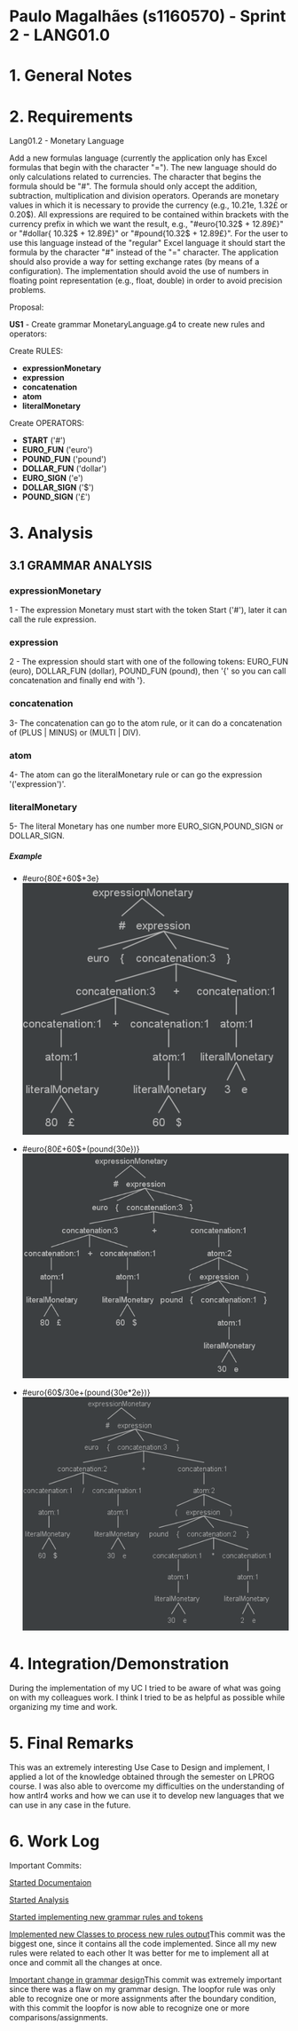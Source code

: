 **Paulo Magalhães** (s1160570) - Sprint 2 - LANG01.0
===============================

# 1. General Notes



# 2. Requirements

Lang01.2 - Monetary Language

Add a new formulas language (currently the application only has Excel formulas that begin with the character "="). The new language should do only calculations related to currencies. The character that begins the formula should be "#". The formula should only accept the addition, subtraction, multiplication and division operators. Operands are monetary values in which it is necessary to provide the currency (e.g., 10.21e, 1.32£ or 0.20$). All expressions are required to be contained within brackets with the currency prefix in which we want the result, e.g., "#euro{10.32$ + 12.89£}" or "#dollar{ 10.32$ + 12.89£}" or "#pound{10.32$ + 12.89£}". For the user to use this language instead of the "regular" Excel language it should start the formula by the character "#" instead of the "=" character. The application should also provide a way for setting exchange rates (by means of a configuration). The implementation should avoid the use of numbers in floating point representation (e.g., float, double) in order to avoid precision problems.

Proposal:

**US1** - Create grammar MonetaryLanguage.g4 to create new rules and operators:

Create RULES:
* **expressionMonetary**
* **expression**
* **concatenation**
* **atom**
* **literalMonetary**

Create OPERATORS:
* **START** ('#')
* **EURO_FUN** ('euro')
* **POUND_FUN** ('pound')
* **DOLLAR_FUN** ('dollar')
* **EURO_SIGN** ('e')
* **DOLLAR_SIGN** ('$')
* **POUND_SIGN** ('£')

# 3. Analysis
## 3.1 GRAMMAR ANALYSIS

### expressionMonetary
1 - The expression Monetary must start with the token Start ('#'), later it can call the rule expression.

### expression

2 - The expression should start with one of the following tokens: EURO_FUN (euro), DOLLAR_FUN (dollar), POUND_FUN (pound), then '{' so you can call concatenation and finally end with '}.

### concatenation

3- The concatenation can go to the atom rule, or it can do a concatenation of (PLUS | MINUS) or (MULTI | DIV).

### atom

4- The atom can go the literalMonetary rule or can go the expression '('expression')'.

### literalMonetary
5- The literal Monetary has one number more EURO_SIGN,POUND_SIGN or DOLLAR_SIGN.

##### Example
* #euro{80£+60$+3e}
![Example1](example1.png)

* #euro{80£+60$+(pound{30e})}
![Example2](example2.png)

* #euro{60$/30e+(pound{30e*2e})}
![Example3](example3.png)

# 4. Integration/Demonstration

During the implementation of my UC I tried to be aware of what was going on with my colleagues work. I think I tried to be as helpful as possible while organizing my time and work.

# 5. Final Remarks

This was an extremely interesting Use Case to Design and implement, I applied a lot of the knowledge obtained through the semester on LPROG course. I was also able to overcome my difficulties on the understanding of how antlr4 works and how we can use it to develop new languages that we can use in any case in the future.

# 6. Work Log

Important Commits:

[Started Documentaion](https://bitbucket.org/lei-isep/lapr4-18-2dl/commits/03919a57e9249f966f000a7a889d43562f729d43)

[Started Analysis](https://bitbucket.org/lei-isep/lapr4-18-2dl/commits/03919a57e9249f966f000a7a889d43562f729d43)

[Started implementing new grammar rules and tokens](https://bitbucket.org/lei-isep/lapr4-18-2dl/commits/ac00c5f28a71bb5bbf598e2fa87f71e3a30ead2e)

[Implemented new Classes to process new rules output](https://bitbucket.org/lei-isep/lapr4-18-2dl/commits/407a09222a536bb286fc34f4afd1b83edd559172)This commit was the biggest one, since it contains all the code implemented. Since all my new rules were related to each other It was better for me to implement all at once and commit all the changes at once.

[Important change in grammar design](https://bitbucket.org/lei-isep/lapr4-18-2dl/commits/ab8048e90a1eefd66df636b52275dc16e7605db2)This commit was extremely important since there was a flaw on my grammar design. The loopfor rule was only able to recognize one or more assignments after the boundary condition, with this commit the loopfor is now able to recognize one or more comparisons/assignments.
